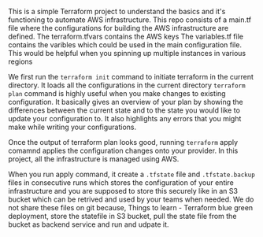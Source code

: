 This is a simple Terraform project to understand the basics and it's functioning to automate AWS infrastructure.
This repo consists of a main.tf file where the configurations for building the AWS infrastructure are defined.
The terraform.tfvars contains the AWS keys
The variables.tf file contains the varibles which could be used in the main configuration file. This would be helpful when you spinning up multiple instances in various regions

We first run the `terraform init` command to initiate terraform in the current directory. It loads all the configurations in the current directory
`terraform plan` command is highly useful when you make changes to existing configuration. It basically gives an overview of your plan by showing the differences between the current state and to the state you would like to update your configuration to. It also highlights any errors that you might make while writing your configurations.

Once the output of terraform plan looks good, running `terraform` apply comamnd applies the configuration changes onto your provider. In this project, all the infrastructure is managed using AWS.

When you run apply command, it create a `.tfstate` file and `.tfstate.backup` files in consecutive runs which stores the configuration of your entire infrastructure and you are supposed to store this securely like in an S3 bucket which can be retrived and used by your teams when needed.
We do not share these files on git because, 
Things to learn - Terraform blue green deployment, store the statefile in S3 bucket, pull the state file from the bucket as backend service and run and udpate it. 